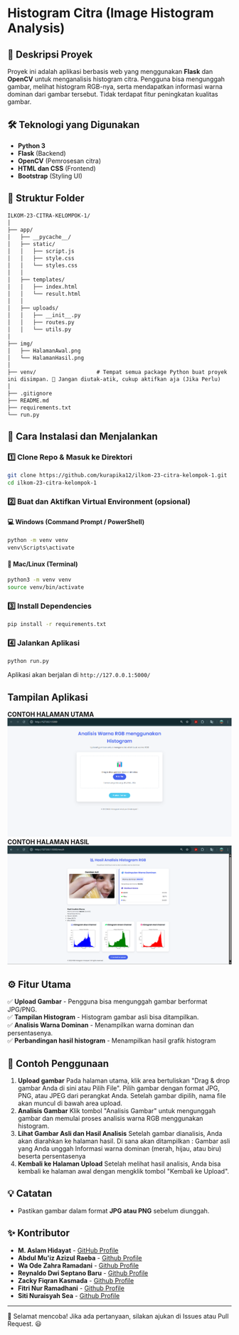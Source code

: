 # Histogram Citra (Image Histogram Analysis)

## 📌 Deskripsi Proyek

Proyek ini adalah aplikasi berbasis web yang menggunakan **Flask** dan **OpenCV** untuk menganalisis histogram citra. Pengguna bisa mengunggah gambar, melihat histogram RGB-nya, serta mendapatkan informasi warna dominan dari gambar tersebut. Tidak terdapat fitur peningkatan kualitas gambar.

## 🛠 Teknologi yang Digunakan

- **Python 3**
- **Flask** (Backend)
- **OpenCV** (Pemrosesan citra)
- **HTML dan CSS** (Frontend)
- **Bootstrap** (Styling UI)

## 📂 Struktur Folder

```
ILKOM-23-CITRA-KELOMPOK-1/
│
├── app/
│   ├── __pycache__/
│   ├── static/
│   │   ├── script.js
│   │   ├── style.css
│   │   └── styles.css
│   │
│   ├── templates/
│   │   ├── index.html
│   │   └── result.html
│   │
│   ├── uploads/
│   │   ├── __init__.py
│   │   ├── routes.py
│   │   └── utils.py
│
├── img/
│   ├── HalamanAwal.png
│   └── HalamanHasil.png
│
├── venv/                   # Tempat semua package Python buat proyek ini disimpan. 📌 Jangan diutak-atik, cukup aktifkan aja (Jika Perlu)
│
├── .gitignore
├── README.md
├── requirements.txt
└── run.py
```

## 🔧 Cara Instalasi dan Menjalankan

### 1️⃣ **Clone Repo & Masuk ke Direktori**

```bash
git clone https://github.com/kurapika12/ilkom-23-citra-kelompok-1.git
cd ilkom-23-citra-kelompok-1
```

### 2️⃣ **Buat dan Aktifkan Virtual Environment (opsional)**

#### 💻 **Windows** (Command Prompt / PowerShell)

```bash
python -m venv venv
venv\Scripts\activate
```

#### 🍏 **Mac/Linux** (Terminal)

```bash
python3 -m venv venv
source venv/bin/activate
```

### 3️⃣ **Install Dependencies**

```bash
pip install -r requirements.txt
```

### 4️⃣ **Jalankan Aplikasi**

```bash
python run.py
```

Aplikasi akan berjalan di `http://127.0.0.1:5000/`

## Tampilan Aplikasi

**CONTOH HALAMAN UTAMA**
![Halaman Awal](img/HalamanAwal.png)
**CONTOH HALAMAN HASIL**
![Halaman Hasil](img/HalamanHasil.png)

## ⚙️ Fitur Utama

✅ **Upload Gambar** - Pengguna bisa mengunggah gambar berformat JPG/PNG.<br>
✅ **Tampilan Histogram** - Histogram gambar asli bisa ditampilkan.<br>
✅ **Analisis Warna Dominan** - Menampilkan warna dominan dan persentasenya.<br>
✅ **Perbandingan hasil histogram** - Menampilkan hasil grafik histogram

## 📸 Contoh Penggunaan

1. **Upload gambar** Pada halaman utama, klik area bertuliskan "Drag & drop gambar Anda di sini atau Pilih File".
   Pilih gambar dengan format JPG, PNG, atau JPEG dari perangkat Anda. Setelah gambar dipilih, nama file akan muncul di bawah area upload.
2. **Analisis Gambar** Klik tombol "Analisis Gambar" untuk mengunggah gambar dan memulai proses analisis warna RGB menggunakan histogram.
3. **Lihat Gambar Asli dan Hasil Analisis** Setelah gambar dianalisis, Anda akan diarahkan ke halaman hasil. Di sana akan ditampilkan : Gambar asli yang Anda unggah Informasi warna dominan (merah, hijau, atau biru) beserta persentasenya
4. **Kembali ke Halaman Upload** Setelah melihat hasil analisis, Anda bisa kembali ke halaman awal dengan mengklik tombol "Kembali ke Upload".

## 💡 Catatan

- Pastikan gambar dalam format **JPG atau PNG** sebelum diunggah.

## ✨ Kontributor

- **M. Aslam Hidayat** - [GitHub Profile](https://github.com/kurapika12)
- **Abdul Mu'iz Azizul Raeba** - [Github Profile](https://github.com/Coklatssss)
- **Wa Ode Zahra Ramadani** - [Github Profile](https://github.com/WaOdeZahraRamadani0410)
- **Reynaldo Dwi Septano Baru** - [Github Profile](https://github.com/reyynald)
- **Zacky Fiqran Kasmada** - [Github Profile](https://github.com/Zackyfiqran038)
- **Fitri Nur Ramadhani** - [Github Profile](https://github.com/Fitrinurramadhani79)
- **Siti Nuraisyah Sea** - [Github Profile](https://github.com/acousticname00)

---

🚀 Selamat mencoba! Jika ada pertanyaan, silakan ajukan di Issues atau Pull Request. 😃
